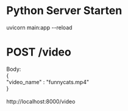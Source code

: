 # Python Server Starten 
uvicorn main:app --reload

# POST /video
Body:<br>
{<br>
	"video_name" : "funnycats.mp4"<br>
}<br>
<br>
http://localhost:8000/video
